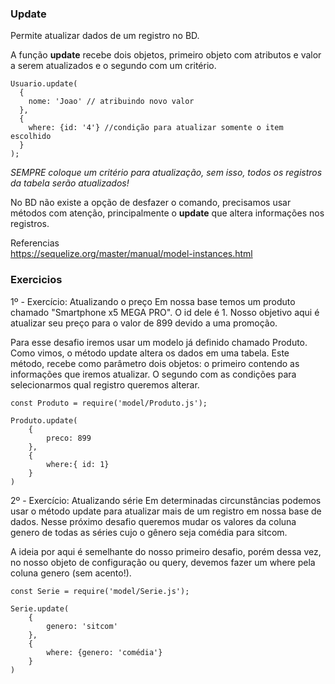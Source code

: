 ### Update  

Permite atualizar dados de um registro no BD.  

A função **update** recebe dois objetos, primeiro objeto com atributos e valor a serem atualizados e o segundo com um critério.  

~~~
Usuario.update(
  {
    nome: 'Joao' // atribuindo novo valor
  },
  {
    where: {id: '4'} //condição para atualizar somente o item escolhido
  }
);
~~~  

*SEMPRE coloque um critério para atualização, sem isso, todos os registros da tabela serão atualizados!*  

No BD não existe a opção de desfazer o comando, precisamos usar métodos com atenção, principalmente o **update** que altera informações nos registros.  

Referencias  
https://sequelize.org/master/manual/model-instances.html  

### Exercicios  

<p>
1º - 
Exercício: Atualizando o preço
Em nossa base temos um produto chamado "Smartphone x5 MEGA PRO".  O id dele é 1.  Nosso objetivo aqui é atualizar seu preço  para o valor de 899 devido a uma promoção.

Para esse desafio iremos usar um modelo  já definido  chamado Produto. Como vimos, o método update altera os dados em uma tabela. Este método, recebe como parâmetro dois objetos: o primeiro contendo as informações que iremos atualizar. O segundo com as condições para selecionarmos qual registro queremos alterar.
</p>  

~~~
const Produto = require('model/Produto.js');

Produto.update(
    {
        preco: 899
    },
    {
        where:{ id: 1}
    }
)

~~~  

<p>
2º - 
Exercício: Atualizando série
Em determinadas circunstâncias podemos usar o método update para atualizar mais de um registro em nossa base de dados. Nesse próximo desafio queremos mudar os valores da coluna genero  de todas as séries cujo o gênero seja comédia para sitcom.

A ideia por aqui é semelhante do nosso primeiro desafio, porém dessa vez, no nosso objeto de configuração ou query, devemos fazer um where pela coluna genero (sem acento!).
</p>  

~~~
const Serie = require('model/Serie.js'); 

Serie.update(
    {
        genero: 'sitcom'
    },
    {
        where: {genero: 'comédia'}
    }
)

~~~